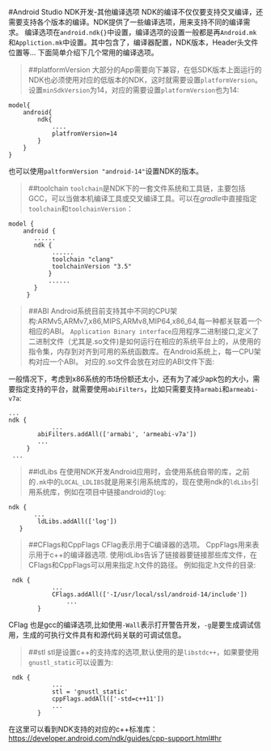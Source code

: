 #Android Studio NDK开发-其他编译选项
NDK的编译不仅仅要支持交叉编译，还需要支持各个版本的编译。NDK提供了一些编译选项，用来支持不同的编译需求。
编译选项在`android.ndk{}`中设置，编译选项的设置一般都是再`Android.mk`和`Appliction.mk`中设置。其中包含了，编译器配置，NDK版本，Header头文件位置等...
下面简单介绍下几个常用的编译选项。
> ##platformVersion
大部分的App需要向下兼容，在低SDK版本上面运行的NDK也必须使用对应的低版本的NDK，这时就需要设置`platformVersion`。
设置`minSdkVersion`为14，对应的需要设置`platformVersion`也为14:
```
model{
	android{
		ndk{
			....
			platfromVersion=14
		}
	}
}
```
也可以使用`paltformVersion "android-14"`设置NDK的版本。
>##toolchain
`toolchain`是NDK下的一套文件系统和工具链，主要包括GCC，可以当做本机编译工具或交叉编译工具。可以在*gradle*中直接指定`toolchain`和`toolchainVersion`：
```
model {
    android {
       ......
       ndk {
       		......
            toolchain "clang"
            toolchainVersion "3.5"
           }
           ......
       }
     }    
```


>##ABI
Android系统目前支持其中不同的CPU架构:ARMv5,ARMv7,x86,MIPS,ARMv8,MIP64,x86_64,每一种都关联着一个相应的ABI。
`Application Binary interface`应用程序二进制接口,定义了二进制文件（尤其是.so文件)是如何运行在相应的系统平台上的，从使用的指令集，内存到对齐到可用的系统函数库。在Android系统上，每一CPU架构对应一个ABI。
对应的.so文件会放在对应的ABI文件下面:

一般情况下，考虑到x86系统的市场份额还太小，还有为了减少apk包的大小，需要指定支持的平台，就需要使用`abiFilters`，比如只需要支持`armabi`和`armeabi-v7a`:
```
...
ndk {
			...
        abiFilters.addAll(['armabi', 'armeabi-v7a'])
        ...  
     }
 ...
```


>##ldLibs
在使用NDK开发Android应用时，会使用系统自带的库，之前的`.mk`中的`LOCAL_LDLIBS`就是用来引用系统库的，现在使用ndk的`ldLibs`引用系统库，例如在项目中链接android的`log`:
```
ndk {
       ...
        ldLibs.addAll(['log'])
   }
```

>##CFlags和CppFlags
CFlag表示用于C编译器的选项。
CppFlags用来表示用于c++的编译器选项.
使用ldLibs告诉了链接器要链接那些库文件，在CFlags和CppFlags可以用来指定.h文件的路径。
例如指定.h文件的目录:
```
 ndk {
       		...
            CFlags.addAll(['-I/usr/local/ssl/android-14/include'])
				...
        }
```
CFlag 也是gcc的编译选项,比如使用`-Wall`表示打开警告开发，`-g`是要生成调试信用，生成的可执行文件具有和源代码关联的可调试信息。

>##stl
stl是设置c++的支持库的选项,默认使用的是`libstdc++`，如果要使用`gnustl_static`可以设置为:
```
 ndk {
            ...
            stl = 'gnustl_static'
            cppFlags.addAll(['-std=c++11'])
           	...
        }
```
在这里可以看到NDK支持的对应的c++标准库：https://developer.android.com/ndk/guides/cpp-support.html#hr




